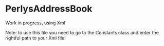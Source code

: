 # PerlysAddressBook
Work in progress, using Xml

Note: to use this file you need to go to the Constants class and enter the rightful path to your Xml file!
